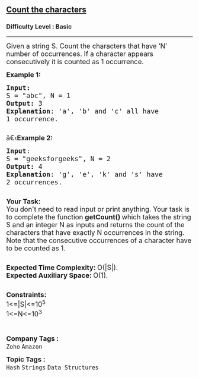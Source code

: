<h2><a href="https://practice.geeksforgeeks.org/problems/count-the-characters1821/1?page=1&difficulty[]=-1&status[]=unsolved&company[]=Zoho&sortBy=submissions">Count the characters</a></h2><h3>Difficulty Level : Basic</h3><hr><div class="problems_problem_content__Xm_eO"><p><span style="font-size:18px">Given a string S. Count the characters that have ‘N’ number of occurrences. If a character appears consecutively it is counted as 1 occurrence.</span></p>

<p><span style="font-size:18px"><strong>Example 1:</strong></span></p>

<pre><span style="font-size:18px"><strong>Input:</strong>
S = "abc", N = 1
<strong>Output:</strong> 3
<strong>Explanation</strong>: 'a', 'b' and 'c' all have 
1 occurrence.
</span>
</pre>

<p><span style="font-size:18px">â€‹<strong>Example 2:</strong></span></p>

<pre><span style="font-size:18px"><strong>Input</strong>: 
S = "geeksforgeeks", N = 2
<strong>Output:</strong> 4
<strong>Explanation</strong>: 'g', 'e', 'k' and 's' have
2 occurrences.</span>
</pre>

<p><br>
<span style="font-size:18px"><strong>Your Task:</strong><br>
You don't need to read input or print anything. Your task is to complete the function&nbsp;<strong>getCount()&nbsp;</strong>which takes the string S and an integer N as inputs and returns the count of the characters that have exactly N occurrences in the string. Note that the consecutive occurrences of a character have to be counted as 1.</span></p>

<p><br>
<span style="font-size:18px"><strong>Expected Time Complexity:&nbsp;</strong>O(|S|).<br>
<strong>Expected Auxiliary Space:&nbsp;</strong>O(1).</span></p>

<p><br>
<span style="font-size:18px"><strong>Constraints:</strong><br>
1&lt;=|S|&lt;=10<sup>5</sup><br>
1&lt;=N&lt;=10<sup>3</sup></span></p>

<p>&nbsp;</p>
</div><p><span style=font-size:18px><strong>Company Tags : </strong><br><code>Zoho</code>&nbsp;<code>Amazon</code>&nbsp;<br><p><span style=font-size:18px><strong>Topic Tags : </strong><br><code>Hash</code>&nbsp;<code>Strings</code>&nbsp;<code>Data Structures</code>&nbsp;